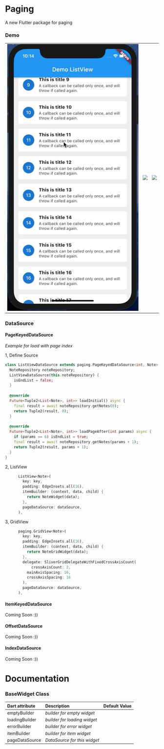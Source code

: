 # Paging

A new Flutter package for paging

### Demo

|   |   |   |
|---|---|---|
|![](./demo/list_view2.gif) |![](./demo/grid_view.gif) |![](./demo/sliver_demo.gif) |


### DataSource
#### PageKeyedDataSource
*Example for load with page index*

1, Define Source

```dart
class ListViewDataSource extends paging.PageKeyedDataSource<int, Note> {
  NoteRepository noteRepository;
  ListViewDataSource(this.noteRepository) {
    isEndList = false;
  }

  @override
  Future<Tuple2<List<Note>, int>> loadInitial() async {
    final result = await noteRepository.getNotes(0);
    return Tuple2(result, 0);
  }

  @override
  Future<Tuple2<List<Note>, int>> loadPageAfter(int params) async {
    if (params == 6) isEndList = true;
    final result = await noteRepository.getNotes(params + 1);
    return Tuple2(result, params + 1);
  }
}
```
2, ListView

```dart
      ListView<Note>(
        key: key,
        padding: EdgeInsets.all(16),
        itemBuilder: (context, data, child) {
          return NoteWidget(data);
        },
        pageDataSource: dataSource,
      ),
```

3, GridView
```dart
      paging.GridView<Note>(
        key: key,
        padding: EdgeInsets.all(16),
        itemBuilder: (context, data, child) {
          return NoteGridWidget(data);
        },
        delegate: SliverGridDelegateWithFixedCrossAxisCount(
            crossAxisCount: 2,
          mainAxisSpacing: 16,
          crossAxisSpacing: 16
        ),
        pageDataSource: dataSource,
      ),
```
#### ItemKeyedDataSource
Coming Soon :))
#### OffsetDataSource
Coming Soon :))
#### IndexDataSource
Coming Soon :))

# Documentation
### BaseWidget Class
| Dart attribute        |Description   |   Default Value |
|:----------------------|:--------------|:----------------|
|emptyBuilder          | *builder for empty widget*| |
|loadingBuilder          | *builder for loading widget*| |
|errorBuilder          | *builder for error widget*| |
|itemBuilder          | *builder for item widget*| |
|pageDataSource          | *DataSource for this widget*| |

